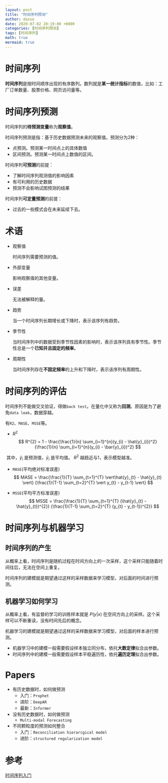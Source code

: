 ```yaml
---
layout: post
title: "时间序列预测"
author: dazuo
date: 2020-07-02 20:19:00 +0800
categories: [时间序列预测]
tags: [时间序列]
math: true
mermaid: true
---
```


# 时间序列

**时间序列**是按时间顺序出现的有序数列。数列就是**某一统计指标**的数值，比如：工厂订单数量、股票价格、网页访问量等。



# 时间序列预测

时间序列的**待预测变量**称为**观察值**。

时间序列预测是指：基于历史数据预测未来的观察值。预测分为2种：

- 点预测。预测某一时间点上的具体数值
- 区间预测。预测某一时间点上数值的区间。



时间序列**可预测**的前提：

- 了解时间序列观测值的影响因素
- 有可利用的历史数据
- 预测不会影响试图预测的结果



时间序列**可定量预测**的前提：

- 过去的一些模式会在未来延续下去。



# 术语

- 观察值

  时间序列需要预测的值。

- 外部变量

  影响观察值的其他变量。

- 误差

  无法被解释的量。

- 趋势

  当一个时间序列长期增长或下降时，表示该序列有趋势。

- 季节性

  当时间序列中的数据受到季节性因素的影响时，表示该序列具有季节性。季节性总是一个**已知并且固定的频率**。

- 周期性

  当时间序列存在**不固定频率**的上升和下降时，表示该序列有周期性。



# 时间序列的评估

时间序列不能做交叉验证，得做`back test`。在量化中又称为**回测**。原因是为了避免`data leak`，数据穿越。

有`R2`、`MASE`、`MSSE`等。

- $R^{2}$ 
  $$
  R^{2} = 1 - \frac{\frac{1}{n} \sum_{i=1}^{n}(y_{i} - \hat{y}_{i})^2}
                   {\frac{1}{n} \sum_{i=1}^{n}(y_{i} - \bar{y}_{i})^2}
  $$
  

​		其中，$\hat{y}_{i}$ 是预测值，$\bar{y}_{i}$ 是平均值。 $R^{2}$ 越趋近与1，表示模型越准。



- `MASE`(平均绝对标准误差)
  $$
  MASE = \frac{\frac{1}{T} \sum_{t=1}^{T} \vert\hat{y}_{t} - \hat{y}_{t} \vert}
              {\frac{1}{T-1} \sum_{t=2}^{T} \vert y_{t} - y_{t-1} \vert}
  $$



- `MSSE`(平均平方标准误差)
  $$
  MSSE = \frac{\frac{1}{T} \sum_{t=1}^{T} (\hat{y}_{t} - \hat{y}_{t})^{2}}
              {\frac{1}{T-1} \sum_{t=2}^{T} (y_{t} - y_{t-1})^{2}}
  $$



# 时间序列与机器学习

## 时间序列的产生

从概率上看，时间序列是随机过程在时间方向上的一次采样，这个采样只能随着时间往后，无法在空间上重复。

时间序列的建模就是期望通过这样的采样数据来学习模型，对后面的时间进行预测。

## 机器学习如何学习

从概率上看，有监督的学习的训练样本就是 $P(y \vert x)$ 在空间方向上的采样。这个采样可以不断重读，没有时间先后的概念。

机器学习的建模就是期望通过这样的采样数据来学习模型，对后面的样本进行预测。



- 机器学习中的建模一般需要假设样本独立同分布，依托**大数定律**拟合出参数。
- 时间序列中的建模一般需要假设样本平稳遍历性，依托**遍历定理**拟合出参数。



# Papers

- 有历史数据时，如何做预测
  - 入门：`Prophet`
  - 进阶：`DeepAR`
  - 最新：`Informer`
- 没有历史数据时，如何做预测
  - `Multi-modal Forecasting`
- 不同颗粒度的预测如何整合
  - 入门：`Reconciliation hierarcgical model`
  - 进阶：`structured regularization model`





# 参考

[时间序列入门](https://www.bilibili.com/video/BV1je4y1d7uH/?spm_id_from=pageDriver&vd_source=acf87e8d5611bbe9a378ee5a1b89c6ce)

